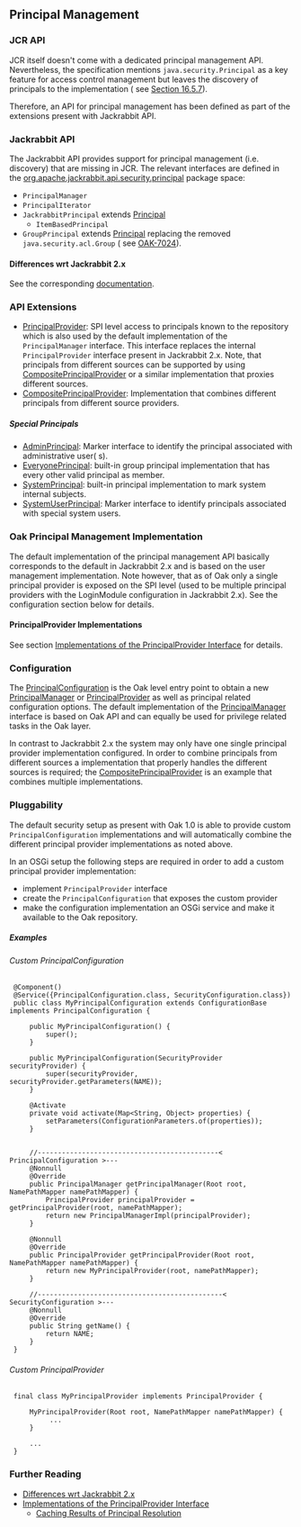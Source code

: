 <!--
   Licensed to the Apache Software Foundation (ASF) under one or more
   contributor license agreements.  See the NOTICE file distributed with
   this work for additional information regarding copyright ownership.
   The ASF licenses this file to You under the Apache License, Version 2.0
   (the "License"); you may not use this file except in compliance with
   the License.  You may obtain a copy of the License at

       http://www.apache.org/licenses/LICENSE-2.0

   Unless required by applicable law or agreed to in writing, software
   distributed under the License is distributed on an "AS IS" BASIS,
   WITHOUT WARRANTIES OR CONDITIONS OF ANY KIND, either express or implied.
   See the License for the specific language governing permissions and
   limitations under the License.
-->

Principal Management
--------------------------------------------------------------------------------

<a name="jcr_api"></a>

### JCR API

JCR itself doesn't come with a dedicated principal management API. Nevertheless,
the specification mentions `java.security.Principal` as a key feature for access
control management but leaves the discovery of principals to the implementation
(
see [Section 16.5.7](https://s.apache.org/jcr-2.0-spec/16_Access_Control_Management.html#16.5.7%20Principal%20Discovery)).

Therefore, an API for principal management has been defined as part of the
extensions present with Jackrabbit API.

<a name="jackrabbit_api"></a>

### Jackrabbit API

The Jackrabbit API provides support for principal management (i.e. discovery) that
are missing in JCR. The relevant interfaces are defined in the
[org.apache.jackrabbit.api.security.principal](https://jackrabbit.apache.org/oak/docs/apidocs/org/apache/jackrabbit/api/security/principal/package-summary.html)
package space:

- `PrincipalManager`
- `PrincipalIterator`
- `JackrabbitPrincipal`
  extends [Principal](http://docs.oracle.com/javase/7/docs/api/java/security/Principal.html)
    - `ItemBasedPrincipal`
- `GroupPrincipal`
  extends [Principal](http://docs.oracle.com/javase/7/docs/api/java/security/Principal.html)
  replacing the removed `java.security.acl.Group` (
  see [OAK-7024](https://issues.apache.org/jira/browse/OAK-7024)).

#### Differences wrt Jackrabbit 2.x

See the corresponding [documentation](principal/differences.html).

<a name="api_extensions"></a>

### API Extensions

- [PrincipalProvider]: SPI level access to principals known to the repository
  which is also used by the default implementation of the `PrincipalManager` interface.
  This interface replaces the internal `PrincipalProvider` interface present in
  Jackrabbit 2.x. Note, that principals from different sources can be supported by
  using [CompositePrincipalProvider] or a similar implementation that proxies
  different sources.
- [CompositePrincipalProvider]: Implementation that combines different principals
  from different source providers.

##### Special Principals

- [AdminPrincipal]: Marker interface to identify the principal associated with administrative user(
  s).
- [EveryonePrincipal]: built-in group principal implementation that has every other valid principal
  as member.
- [SystemPrincipal]: built-in principal implementation to mark system internal subjects.
- [SystemUserPrincipal]: Marker interface to identify principals associated with special system
  users.

<a name="default_implementation"></a>

### Oak Principal Management Implementation

The default implementation of the principal management API basically corresponds
to the default in Jackrabbit 2.x and is based on the user management implementation.
Note however, that as of Oak only a single principal provider is exposed on the
SPI level (used to be multiple principal providers with the LoginModule configuration
in Jackrabbit 2.x). See the configuration section below for details.

#### PrincipalProvider Implementations

See section [Implementations of the PrincipalProvider Interface](principal/principalprovider.html)
for details.

<a name="configuration"></a>

### Configuration

The [PrincipalConfiguration] is the Oak level entry point to obtain a new
[PrincipalManager] or [PrincipalProvider] as well as principal related configuration
options. The default implementation of the [PrincipalManager] interface is based
on Oak API and can equally be used for privilege related tasks in the Oak layer.

In contrast to Jackrabbit 2.x the system may only have one single principal
provider implementation configured. In order to combine principals from different
sources a implementation that properly handles the different sources is required;
the [CompositePrincipalProvider] is an example that combines multiple implementations.

<a name="pluggability"></a>

### Pluggability

The default security setup as present with Oak 1.0 is able to provide custom
`PrincipalConfiguration` implementations and will automatically combine the different
principal provider implementations as noted above.

In an OSGi setup the following steps are required in order to add a custom principal
provider implementation:

- implement `PrincipalProvider` interface
- create the `PrincipalConfiguration` that exposes the custom provider
- make the configuration implementation an OSGi service and make it available to the Oak repository.

##### Examples

###### Custom PrincipalConfiguration

     @Component()
     @Service({PrincipalConfiguration.class, SecurityConfiguration.class})
     public class MyPrincipalConfiguration extends ConfigurationBase implements PrincipalConfiguration {

         public MyPrincipalConfiguration() {
             super();
         }

         public MyPrincipalConfiguration(SecurityProvider securityProvider) {
             super(securityProvider, securityProvider.getParameters(NAME));
         }

         @Activate
         private void activate(Map<String, Object> properties) {
             setParameters(ConfigurationParameters.of(properties));
         }


         //---------------------------------------------< PrincipalConfiguration >---
         @Nonnull
         @Override
         public PrincipalManager getPrincipalManager(Root root, NamePathMapper namePathMapper) {
             PrincipalProvider principalProvider = getPrincipalProvider(root, namePathMapper);
             return new PrincipalManagerImpl(principalProvider);
         }

         @Nonnull
         @Override
         public PrincipalProvider getPrincipalProvider(Root root, NamePathMapper namePathMapper) {
             return new MyPrincipalProvider(root, namePathMapper);
         }

         //----------------------------------------------< SecurityConfiguration >---
         @Nonnull
         @Override
         public String getName() {
             return NAME;
         }
     }

###### Custom PrincipalProvider

     final class MyPrincipalProvider implements PrincipalProvider {

         MyPrincipalProvider(Root root, NamePathMapper namePathMapper) {
              ...
         }

         ...
     }

<a name="further_reading"></a>

### Further Reading

- [Differences wrt Jackrabbit 2.x](principal/differences.html)
- [Implementations of the PrincipalProvider Interface](principal/principalprovider.html)
    - [Caching Results of Principal Resolution](principal/cache.html)

<!-- references -->

[PrincipalManager]: /oak/docs/apidocs/org/apache/jackrabbit/api/security/principal/PrincipalManager.html

[PrincipalProvider]: /oak/docs/apidocs/org/apache/jackrabbit/oak/spi/security/principal/PrincipalProvider.html

[CompositePrincipalProvider]: /oak/docs/apidocs/org/apache/jackrabbit/oak/spi/security/principal/CompositePrincipalProvider.html

[AdminPrincipal]: /oak/docs/apidocs/org/apache/jackrabbit/oak/spi/security/principal/AdminPrincipal.html

[EveryonePrincipal]: /oak/docs/apidocs/org/apache/jackrabbit/oak/spi/security/principal/EveryonePrincipal.html

[SystemPrincipal]: /oak/docs/apidocs/org/apache/jackrabbit/oak/spi/security/principal/SystemPrincipal.html

[SystemUserPrincipal]: /oak/docs/apidocs/org/apache/jackrabbit/oak/spi/security/principal/SystemUserPrincipal.html

[PrincipalConfiguration]: /oak/docs/apidocs/org/apache/jackrabbit/oak/spi/security/principal/PrincipalConfiguration.html
